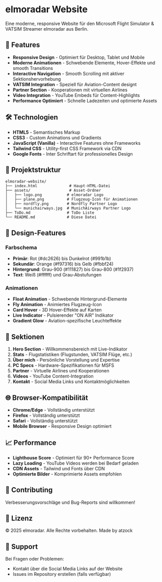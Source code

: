 # elmoradar Website

Eine moderne, responsive Website für den Microsoft Flight Simulator & VATSIM Streamer elmoradar aus Berlin.

## 🚀 Features

- **Responsive Design** - Optimiert für Desktop, Tablet und Mobile
- **Moderne Animationen** - Schwebende Elemente, Hover-Effekte und smooth Transitions
- **Interactive Navigation** - Smooth Scrolling mit aktiver Sektionshervorhebung
- **VATSIM Integration** - Speziell für Aviation-Content designt
- **Partner Section** - Kooperationen mit virtuellen Airlines
- **Video Integration** - YouTube Embeds für Content-Highlights
- **Performance Optimiert** - Schnelle Ladezeiten und optimierte Assets

## 🛠️ Technologien

- **HTML5** - Semantisches Markup
- **CSS3** - Custom Animations und Gradients
- **JavaScript (Vanilla)** - Interactive Features ohne Frameworks
- **Tailwind CSS** - Utility-first CSS Framework via CDN
- **Google Fonts** - Inter Schriftart für professionelles Design

## 📁 Projektstruktur

```
elmoradar-website/
├── index.html              # Haupt-HTML-Datei
├── assets/                 # Asset-Ordner
│   ├── logo.png           # elmoradar Logo
│   ├── plane.png          # Flugzeug-Icon für Animationen
│   ├── nordfly.png        # Nordfly Partner Logo
│   └── munichairways.jpg  # MunichAirways Partner Logo
├── ToDo.md                # ToDo Liste
└── README.md              # Diese Datei

```

## 🎨 Design-Features

### Farbschema
- **Primär**: Rot (#dc2626) bis Dunkelrot (#991b1b)
- **Sekundär**: Orange (#f97316) bis Gelb (#fbbf24)
- **Hintergrund**: Grau-900 (#111827) bis Grau-800 (#1f2937)
- **Text**: Weiß (#ffffff) und Grau-Abstufungen

### Animationen
- **Float Animation** - Schwebende Hintergrund-Elemente
- **Fly Animation** - Animiertes Flugzeug-Icon
- **Card Hover** - 3D Hover-Effekte auf Karten
- **Live Indicator** - Pulsierender "ON AIR" Indikator
- **Gradient Glow** - Aviation-spezifische Leuchteffekte

## 📱 Sektionen

1. **Hero Section** - Willkommensbereich mit Live-Indikator
2. **Stats** - Flugstatistiken (Flugstunden, VATSIM Flüge, etc.)
3. **Über mich** - Persönliche Vorstellung und Expertise
4. **PC Specs** - Hardware-Spezifikationen für MSFS
5. **Partner** - Virtuelle Airlines und Kooperationen
6. **Videos** - YouTube Content-Integration
7. **Kontakt** - Social Media Links und Kontaktmöglichkeiten

## 🌐 Browser-Kompatibilität

- **Chrome/Edge** - Vollständig unterstützt
- **Firefox** - Vollständig unterstützt
- **Safari** - Vollständig unterstützt
- **Mobile Browser** - Responsive Design optimiert

## 📈 Performance

- **Lighthouse Score** - Optimiert für 90+ Performance Score
- **Lazy Loading** - YouTube Videos werden bei Bedarf geladen
- **CDN Assets** - Tailwind und Fonts über CDN
- **Optimierte Bilder** - Komprimierte Assets empfohlen

## 🤝 Contributing

Verbesserungsvorschläge und Bug-Reports sind willkommen! 

## 📄 Lizenz

© 2025 elmoradar. Alle Rechte vorbehalten.
Made by atzock

## 🛟 Support

Bei Fragen oder Problemen:
- Kontakt über die Social Media Links auf der Website
- Issues im Repository erstellen (falls verfügbar)